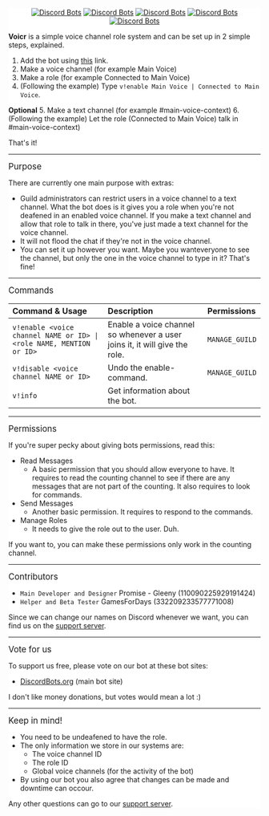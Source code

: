 
<div style="background:white url(https://i.imgur.com/QiCG7sd.png) repeat fixed;">
<div align="center">
  
[![Discord Bots](https://discordbots.org/api/widget/status/472842075310653447.svg)](https://discordbots.org/bot/472842075310653447) [![Discord Bots](https://discordbots.org/api/widget/servers/472842075310653447.svg)](https://discordbots.org/bot/472842075310653447) [![Discord Bots](https://discordbots.org/api/widget/upvotes/472842075310653447.svg)](https://discordbots.org/bot/472842075310653447) [![Discord Bots](https://discordbots.org/api/widget/lib/472842075310653447.svg)](https://discordbots.org/bot/472842075310653447) [![Discord Bots](https://discordbots.org/api/widget/owner/472842075310653447.svg)](https://discordbots.org/bot/472842075310653447)

</div>

**Voicr** is a simple voice channel role system and can be set up in 2 simple steps, explained.
1. Add the bot using [this](https://discordapp.com/oauth2/authorize?client_id=472842075310653447&permissions=268438528&scope=bot) link.
2. Make a voice channel (for example Main Voice)
3. Make a role (for example Connected to Main Voice)
4. (Following the example) Type `v!enable Main Voice | Connected to Main Voice`.

__Optional__
5. Make a text channel (for example #main-voice-context)
6. (Following the example) Let the role (Connected to Main Voice) talk in #main-voice-context)

That's it!
** **
<big>Purpose</big>

There are currently one main purpose with extras:
- Guild administrators can restrict users in a voice channel to a text channel. What the bot does is it gives you a role when you're not deafened in an enabled voice channel. If you make a text channel and allow that role to talk in there, you've just made a text channel for the voice channel.
- It will not flood the chat if they're not in the voice channel.
- You can set it up however you want. Maybe you wanteveryone to see the channel, but only the one in the voice channel to type in it? That's fine!

** **
<big>Commands</big>

| Command & Usage                                                    | Description                                           | Permissions    |
|:-------------------------------------------------------------------|:------------------------------------------------------|:---------------|
| `v!enable <voice channel NAME or ID> \| <role NAME, MENTION or ID>` | Enable a voice channel so whenever a user joins it, it will give the role. | `MANAGE_GUILD` |
| `v!disable <voice channel NAME or ID>`                             | Undo the enable-command. | `MANAGE_GUILD` |
| `v!info`                                                           | Get information about the bot. |

** **
<big>Permissions</big>

If you're super pecky about giving bots permissions, read this:
- Read Messages
	- A basic permission that you should allow everyone to have. It requires to read the counting channel to see if there are any messages that are not part of the counting. It also requires to look for commands.
- Send Messages
	- Another basic permission. It requires to respond to the commands.
- Manage Roles
	- It needs to give the role out to the user. Duh.

If you want to, you can make these permissions only work in the counting channel. 

** **
<big>Contributors</big>

- `Main Developer and Designer` Promise - Gleeny (110090225929191424)
- `Helper and Beta Tester` GamesForDays (332209233577771008)

Since we can change our names on Discord whenever we want, you can find us on the [support server](https://discord.gg/JbHX5U3).

** **
<big>Vote for us</big>

To support us free, please vote on our bot at these bot sites:
- [DiscordBots.org](https://discordbots.org/bot/472842075310653447/vote) (main bot site)

I don't like money donations, but votes would mean a lot :)

** **
<big>Keep in mind!</big>

- You need to be undeafened to have the role.
- The only information we store in our systems are:
	- The voice channel ID
	- The role ID
	- Global voice channels (for the activity of the bot)
- By using our bot you also agree that changes can be made and downtime can occour.

Any other questions can go to our [support server](https://discord.gg/JbHX5U3).
